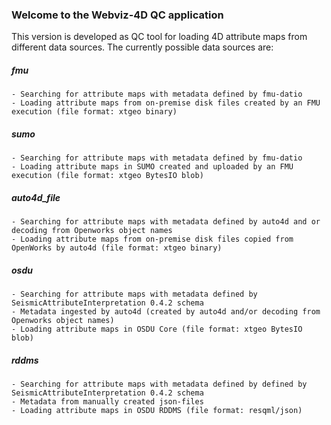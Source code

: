 ### Welcome to the Webviz-4D QC application

This version is developed as QC tool for loading 4D attribute maps from different data sources. The currently possible data sources are:

##### fmu
    - Searching for attribute maps with metadata defined by fmu-datio
    - Loading attribute maps from on-premise disk files created by an FMU execution (file format: xtgeo binary)
    
##### sumo
    - Searching for attribute maps with metadata defined by fmu-datio
    - Loading attribute maps in SUMO created and uploaded by an FMU execution (file format: xtgeo BytesIO blob)
  
##### auto4d_file
    - Searching for attribute maps with metadata defined by auto4d and or decoding from Openworks object names
    - Loading attribute maps from on-premise disk files copied from OpenWorks by auto4d (file format: xtgeo binary)
    
##### osdu
    - Searching for attribute maps with metadata defined by SeismicAttributeInterpretation 0.4.2 schema 
    - Metadata ingested by auto4d (created by auto4d and/or decoding from Openworks object names)
    - Loading attribute maps in OSDU Core (file format: xtgeo BytesIO blob)
    
##### rddms
    - Searching for attribute maps with metadata defined by defined by SeismicAttributeInterpretation 0.4.2 schema
    - Metadata from manually created json-files
    - Loading attribute maps in OSDU RDDMS (file format: resqml/json)

